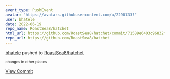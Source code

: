 ```yaml
---
event_type: PushEvent
avatar: "https://avatars.githubusercontent.com/u/2290133?"
user: bhatele
date: 2022-06-19
repo_name: RoastSea8/hatchet
html_url: https://github.com/RoastSea8/hatchet/commit/71589e6403c96832f24f457f3ce7e86f6e334c16
repo_url: https://github.com/RoastSea8/hatchet
---
```


<a href='https://github.com/bhatele' target='_blank'>bhatele</a> pushed to <a href='https://github.com/RoastSea8/hatchet' target='_blank'>RoastSea8/hatchet</a>

<small>changes in other places</small>

<a href='https://github.com/RoastSea8/hatchet/commit/71589e6403c96832f24f457f3ce7e86f6e334c16' target='_blank'>View Commit</a>